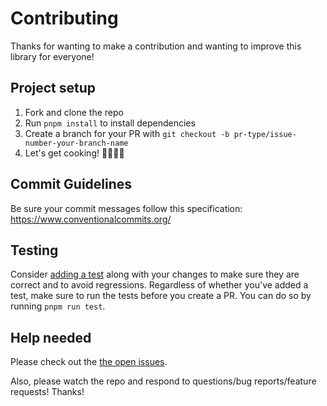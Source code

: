# Contributing

Thanks for wanting to make a contribution and wanting to improve this library for everyone!

## Project setup

1.  Fork and clone the repo
2.  Run `pnpm install` to install dependencies
3.  Create a branch for your PR with `git checkout -b pr-type/issue-number-your-branch-name`
4.  Let's get cooking! 👨🏻‍🍳🥓

## Commit Guidelines

Be sure your commit messages follow this specification: https://www.conventionalcommits.org/

## Testing

Consider [adding a test](README.md#testing) along with your changes to make sure they are correct and to avoid regressions. Regardless of whether you've added a test, make sure to run the tests before you create a PR. You can do so by running `pnpm run test`.

## Help needed

Please check out the [the open issues](https://github.com/three-types/three-ts-types/issues).

Also, please watch the repo and respond to questions/bug reports/feature requests! Thanks!
